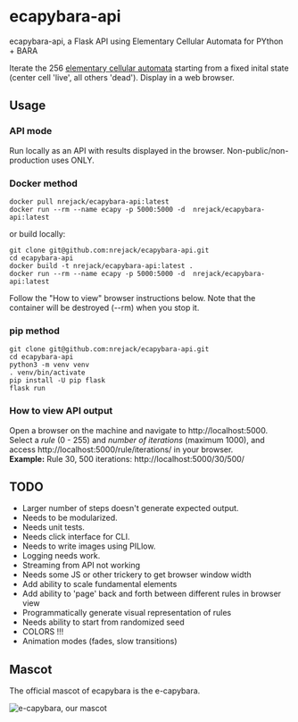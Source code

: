# ecapybara-api
ecapybara-api, a Flask API using Elementary Cellular Automata for PYthon + BARA

Iterate the 256 [elementary cellular automata](https://en.wikipedia.org/wiki/Elementary_cellular_automaton)
starting from a fixed inital state (center cell 'live', all others 'dead'). Display in a web browser.

## Usage

### API mode

Run locally as an API with results displayed in the browser. Non-public/non-production uses ONLY.

### Docker method
```
docker pull nrejack/ecapybara-api:latest
docker run --rm --name ecapy -p 5000:5000 -d  nrejack/ecapybara-api:latest
```
or build locally:

```
git clone git@github.com:nrejack/ecapybara-api.git
cd ecapybara-api
docker build -t nrejack/ecapybara-api:latest .
docker run --rm --name ecapy -p 5000:5000 -d  nrejack/ecapybara-api:latest
```
Follow the "How to view" browser instructions below. Note that the container will be destroyed (--rm) when you stop it.

### pip method

```
git clone git@github.com:nrejack/ecapybara-api.git
cd ecapybara-api
python3 -m venv venv  
. venv/bin/activate  
pip install -U pip flask  
flask run
```
### How to view API output
Open a browser on the machine and navigate to http://localhost:5000. 
Select a *rule* (0 - 255) and *number of iterations* (maximum 1000), and access http://localhost:5000/rule/iterations/ in your browser.  
**Example:** Rule 30, 500 iterations: http://localhost:5000/30/500/ 

## TODO
- Larger number of steps doesn't generate expected output.
- Needs to be modularized.
- Needs unit tests.
- Needs click interface for CLI.
- Needs to write images using PILlow.
- Logging needs work.
- Streaming from API not working
- Needs some JS or other trickery to get browser window width
- Add ability to scale fundamental elements
- Add ability to 'page' back and forth between different rules in browser view
- Programmatically generate visual representation of rules
- Needs ability to start from randomized seed
- COLORS !!!
- Animation modes (fades, slow transitions)

## Mascot
The official mascot of ecapybara is the e-capybara.

![e-capybara, our mascot](img/capy.jpg)
